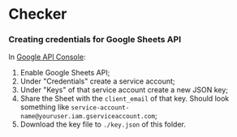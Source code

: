 # Checker

### Creating credentials for Google Sheets API

In [Google API Console](https://console.developers.google.com/):

1. Enable Google Sheets API;
2. Under "Credentials" create a service account;
3. Under "Keys" of that service account create a new JSON key;
4. Share the Sheet with the `client_email` of that key. Should look something like `service-account-name@youruser.iam.gserviceaccount.com`;
5. Download the key file to `./key.json` of this folder.
